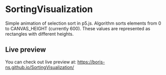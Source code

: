# SortingVisualization

Simple animation of selection sort in p5.js.
Algorithm sorts elements from 0 to CANVAS_HEIGHT (currently 600). These values are represented as rectangles with different heights.

## Live preview
You can check out live preview at: <https://boris-ns.github.io/SortingVisualization/>
